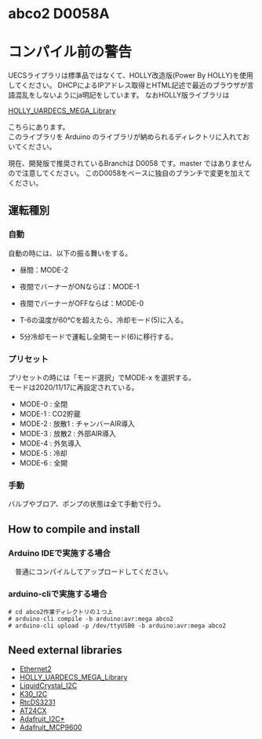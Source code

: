 abco2 D0058A
============

# コンパイル前の警告

UECSライブラリは標準品ではなくて、HOLLY改造版(Power By HOLLY)を使用してください。
DHCPによるIPアドレス取得とHTML記述で最近のブラウザが言語混乱をしないようにja明記をしています。
なおHOLLY版ライブラリは

[HOLLY_UARDECS_MEGA_Library](https://horimoto@bitbucket.org/horimoto/holly_uardecs_mega_library.git)

こちらにあります。  
このライブラリを Arduino のライブラリが納められるディレクトリに入れておいてください。

現在、開発版で推奨されているBranchは D0058 です。master ではありませんので注意してください。
このD0058をベースに独自のブランチで変更を加えてください。

## 運転種別

### 自動

自動の時には、以下の振る舞いをする。

- 昼間：MODE-2
- 夜間でバーナーがONならば：MODE-1
- 夜間でバーナーがOFFならば：MODE-0

- T-6の温度が60℃を超えたら、冷却モード(5)に入る。
- 5分冷却モードで運転し全開モード(6)に移行する。

### プリセット

プリセットの時には「モード選択」でMODE-x を選択する。  
モードは2020/11/17に再設定されている。

- MODE-0 : 全閉
- MODE-1 : CO2貯蔵
- MODE-2 : 放散1 : チャンバーAIR導入
- MODE-3 : 放散2 : 外部AIR導入
- MODE-4 : 外気導入
- MODE-5 : 冷却
- MODE-6 : 全開

### 手動

バルブやブロア、ポンプの状態は全て手動で行う。

## How to compile and install

### Arduino IDEで実施する場合

　普通にコンパイルしてアップロードしてください。

### arduino-cliで実施する場合

    # cd abco2作業ディレクトリの１つ上
    # arduino-cli compile -b arduino:avr:mega abco2
    # arduino-cli upload -p /dev/ttyUSB0 -b arduino:avr:mega abco2

## Need external libraries

* [Ethernet2](https://github.com/adafruit/Ethernet2)
* [HOLLY_UARDECS_MEGA_Library](https://horimoto@bitbucket.org/horimoto/holly_uardecs_mega_library.git)
* [LiquidCrystal_I2C](https://github.com/marcoschwartz/LiquidCrystal_I2C)
* [K30_I2C](https://github.com/FirstCypress/K30_CO2_I2C_Arduino)
* [RtcDS3231](https://github.com/Makuna/Rtc/wiki)
* [AT24CX](https://oberguru.net/elektronik/eeprom/at24cx-at24c32-at24c64-at24c128-at24c256-at24c512.html)
* [Adafruit_I2C*](https://github.com/adafruit/Adafruit_BusIO)
* [Adafruit_MCP9600](https://github.com/adafruit/Adafruit_MCP9600)

